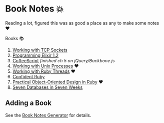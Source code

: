 # Book Notes :boom:

Reading a lot, figured this was as good a place as any to make some notes :heart:

Books :books:

1. [Working with TCP Sockets](working-with-tcp-sockets/README.md)
1. [Programming Elixir 1.2](programming-elixir-1.2/README.md)
1. [CoffeeScript](coffeescript/README.md) *finished ch 5 on jQuery/Backbone.js*
1. [Working with Unix Processes](working-with-unix-processes/README.md) :heart:
1. [Working with Ruby Threads](working-with-ruby-threads/README.md) :heart:
1. [Confident Ruby](confident-ruby/README.md)
1. [Practical Object-Oriented Design in Ruby](practical-object-oriented-design-in-ruby/README.md) :heart:
1. [Seven Databases in Seven Weeks](seven-db-in-seven-weeks/README.md)

## Adding a Book

See the [Book Notes Generator](https://github.com/trueheart78/book-notes-generator) for details.
